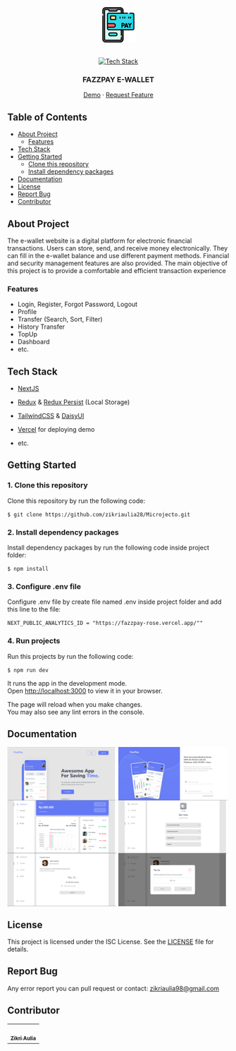 <div align="center">
  <a href="#">
    <img src="./public/favicon.ico" alt="Logo" width="80" height="80">
  </a>

  <br/>
  <br/>

[![Tech Stack](https://skillicons.dev/icons?i=redux,tailwind,vercel,next)](#tech-stack)

  <h3 align="center">FAZZPAY E-WALLET</h3>

[Demo](https://microjecto-fazzpay.vercel.app/) · [Request Feature](#report-bug)

</div>

## Table of Contents

- [About Project](#about-Project)
  - [Features](#features)
- [Tech Stack](#tech-stack)
- [Getting Started](#getting-started)
  - [Clone this repository](#Clone-this-repository)
  - [Install dependency packages](#Install-dependency-packages)
- [Documentation](#documentation)
- [License](#license)
- [Report Bug](#report-bug)
- [Contributor](#contributor)

## About Project

The e-wallet website is a digital platform for electronic financial transactions. Users can store, send, and receive money electronically. They can fill in the e-wallet balance and use different payment methods. Financial and security management features are also provided. The main objective of this project is to provide a comfortable and efficient transaction experience

### Features

- Login, Register, Forgot Password, Logout
- Profile
- Transfer (Search, Sort, Filter)
- History Transfer
- TopUp
- Dashboard
- etc.

## Tech Stack

- [NextJS](https://nextjs.org/)
- [Redux](https://redux.js.org/) & [Redux Persist](https://www.npmjs.com/package/redux-persist) (Local Storage)
- [TailwindCSS](https://tailwindcss.com/) & [DaisyUI](https://daisyui.com/)

- [Vercel](https://vercel.com/) for deploying demo
- etc.

## Getting Started

### 1. Clone this repository

Clone this repository by run the following code:

```
$ git clone https://github.com/zikriaulia28/Microjecto.git
```

### 2. Install dependency packages

Install dependency packages by run the following code inside project folder:

```
$ npm install
```

### 3. Configure .env file

Configure .env file by create file named .env inside project folder and add this line to the file:

```
NEXT_PUBLIC_ANALYTICS_ID = "https://fazzpay-rose.vercel.app/""

```

### 4. Run projects

Run this projects by run the following code:

```
$ npm run dev
```

It runs the app in the development mode.\
Open [http://localhost:3000](http://localhost:3000) to view it in your browser.

The page will reload when you make changes.\
You may also see any lint errors in the console.

## Documentation

<div style="display: flex; flex-wrap: wrap; gap: 1%;">
<img width="49%" src="./src/assets/readme/readme1.png" alt="Landing page">
<img width="49%" src="./src/assets/readme/readme2.png" alt="Landing page">
</div>
<div style="display: flex; flex-wrap: wrap; gap: 1%;">
<img width="49%" src="./src/assets/readme/readme4.png" alt="Landing page">
<img width="49%" src="./src/assets/readme/readme5.png" alt="Landing page">
</div>
<div style="display: flex; flex-wrap: wrap; gap: 1%;">
<img width="49%" src="./src/assets/readme/readme6.png" alt="Landing page">
<img width="49%" src="./src/assets/readme/readme7.png" alt="Landing page">
</div>

## License

This project is licensed under the ISC License. See the [LICENSE](LICENSE) file for details.

## Report Bug

Any error report you can pull request
or contact: <zikriaulia98@gmail.com>

## Contributor

  <table>
    <tr>
      <td >
        <a href="https://github.com/zikriaulia28">
          <img width="100" src="https://avatars.githubusercontent.com/u/103765843?v=4" alt=""><br/> 
          <div align="center">
          <sub><b>Zikri Aulia</b></sub>
          </div>
        </a>
        </td>
    </tr>
  </table>
